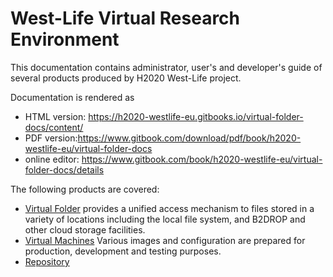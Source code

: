# West-Life Virtual Research Environment

This documentation contains administrator, user's and developer's guide of several products produced by H2020 West-Life project.

Documentation is rendered as
* HTML version: https://h2020-westlife-eu.gitbooks.io/virtual-folder-docs/content/
* PDF version:https://www.gitbook.com/download/pdf/book/h2020-westlife-eu/virtual-folder-docs
* online editor: https://www.gitbook.com/book/h2020-westlife-eu/virtual-folder-docs/details

The following products are covered:
* [Virtual Folder](virtualfolder/README.md) provides a unified access mechanism to files stored in a variety of locations including the local file system, and B2DROP and other cloud storage facilities. 
* [Virtual Machines](vm/README.md) Various images and configuration are prepared for production, development and testing purposes.
* [Repository](repository/README.md)